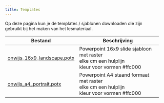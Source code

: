 ```yaml
---
title: Templates
---
```


Op deze pagina kun je de templates / sjablonen downloaden die zijn gebruikt bij het maken van het lesmateriaal.

|Bestand|Beschrijving|
|-------|------------|
|[onwijs_16x9_landscape.potx](/downloads/templates/onwijs_16x9_landscape.potx)|Powerpoint 16x9 slide sjabloon met raster<br>elke cm een hulplijn<br>kleur voor vormen #ffc000|
|[onwijs_a4_portrait.potx](/downloads/templates/onwijs_a4_portrait.potx)|Powerpoint A4 staand formaat met raster<br>elke cm een hulplijn<br>kleur voor vormen #ffc000|
